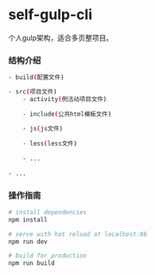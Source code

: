 # self-gulp-cli

个人gulp架构，适合多页整项目。

### 结构介绍

``` bash
- build(配置文件)

- src(项目文件)
    - activity(例活动项目文件)
    
    - include(公共html模板文件)
    
    - js(js文件)
    
    - less(less文件)
    
    - ...
    
- ...
```

### 操作指南

``` bash
# install dependencies
npm install

# serve with hot reload at localhost:86
npm run dev

# build for production
npm run build
```
